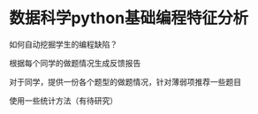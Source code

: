 # 数据科学python基础编程特征分析
如何自动挖掘学生的编程缺陷？

根据每个同学的做题情况生成反馈报告

对于同学，提供一份各个题型的做题情况，针对薄弱项推荐一些题目

使用一些统计方法（有待研究）

